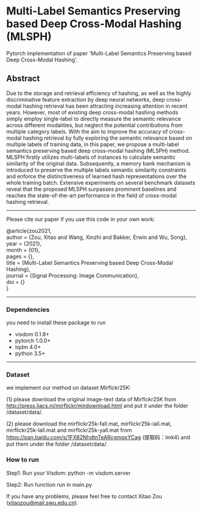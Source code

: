 # Multi-Label Semantics Preserving based Deep Cross-Modal Hashing (MLSPH)

Pytorch implementation of paper 'Multi-Label Semantics Preserving based Deep Cross-Modal Hashing'.

## Abstract

Due to the storage and retrieval efficiency of hashing, as well as the highly discriminative feature extraction by deep neural networks, deep cross-modal hashing retrieval has been attracting increasing attention in recent years. However, most of existing deep cross-modal hashing methods simply employ single-label to directly measure the semantic relevance across different modalities, but neglect the potential contributions from multiple category labels. With the aim to improve the accuracy of cross-modal hashing retrieval by fully exploring the semantic relevance based on multiple labels of training data, in this paper, we propose a multi-label semantics preserving based deep cross-modal hashing (MLSPH) method. MLSPH firstly utilizes multi-labels of instances to calculate semantic similarity of the original data. Subsequently, a memory bank mechanism is introduced to preserve the multiple labels semantic similarity constraints and enforce the distinctiveness of learned hash representations over the whole training batch. Extensive experiments on several benchmark datasets reveal that the proposed MLSPH surpasses prominent baselines and reaches the state-of-the-art performance in the field of cross-modal hashing retrieval. 

------

Please cite our paper if you use this code in your own work:

@article{zou2021,  
author = {Zou, Xitao and Wang, Xinzhi and Bakker, Erwin and Wu, Song},    
year = {2021},    
month = {01},    
pages = {},  
title = {Multi-Label Semantics Preserving based Deep Cross-Modal Hashing},    
journal = {Signal Processing: Image Communication},   
doi = {}   
}  

---
### Dependencies 
you need to install these package to run
- visdom 0.1.8+
- pytorch 1.0.0+
- tqdm 4.0+  
- python 3.5+
----

### Dataset

we implement our method on dataset Mirflckr25K:

(1) please download the original image-text data of Mirflckr25K from http://press.liacs.nl/mirflickr/mirdownload.html  and put it under the folder /dataset/data/.

(2) please download the mirflickr25k-fall.mat, mirflickr25k-iall.mat, mirflickr25k-lall.mat and mirflickr25k-yall.mat from https://pan.baidu.com/s/1FX82NhdtnTeARcgmqxYCag 
(提取码：imk4) and put them under the folder /dataset/data/.

### How to run
 
 Step1: Run your Visdom: python -m visdom.server
 
 Step2: Run function run in main.py

If you have any problems, please feel free to contact Xitao Zou (xitaozou@mail.swu.edu.cn).
